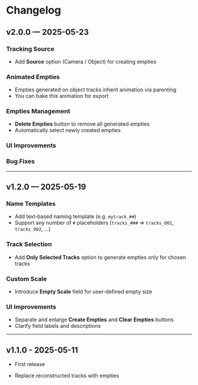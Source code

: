 # Changelog

## v2.0.0 — 2025-05-23

### Tracking Source

* Add **Source** option (Camera / Object) for creating empties

### Animated Empties

* Empties generated on object tracks inherit animation via parenting
* You can bake this animation for export

### Empties Management

* **Delete Empties** button to remove all generated empties
* Automatically select newly created empties

### UI Improvements

### Bug Fixes

---

## v1.2.0 — 2025-05-19

### Name Templates
- Add text‐based naming template (e.g. `mytrack_##`)
- Support any number of `#` placeholders (`tracks_###` ⇒ `tracks_001`, `tracks_002`, …)

### Track Selection
- Add **Only Selected Tracks** option to generate empties only for chosen tracks

### Custom Scale
- Introduce **Empty Scale** field for user-defined empty size

### UI Improvements
- Separate and enlarge **Create Empties** and **Clear Empties** buttons
- Clarify field labels and descriptions

---

## v1.1.0 - 2025-05-11

- First release

- Replace reconstructed tracks with empties


